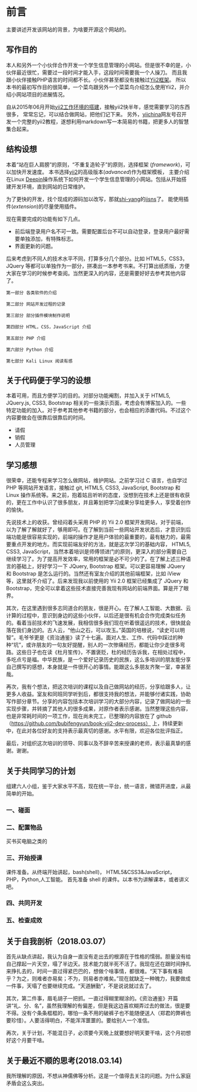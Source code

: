 # 前言

主要讲述开发该网站的背景，为啥要开源这个网站的。

## 写作目的

本人和另外一个小伙伴合作开发一个学生信息管理的小网站。但是很不幸的是，小伙伴最近很忙，需要过一段时间才能入手，这段时间需要我一个人操刀。
而且我跟小伙伴接触PHP语言的时间都不长。小伙伴甚至都没有接触过[Yii2框架](http://www.yiiframework.com/)。
所以本书的最初写作目的很简单，一个菜鸟跟另外一个菜菜鸟介绍怎么使用Yii2，并介绍小网站项目的进展情况。

自从2015年06月开始[yii2工作环境的搭建](http://www.yiichina.com/tutorial/437)，接触yii2快半年，感觉需要学习的东西很多，
常常忘记，可以结合做网站，把他们记下来。
另外，[yiichina](http://www.yiichina.com)网友号召开发一个完整的yii2教程，遂想利用markdown写一本简易的书籍，把更多人的智慧集合起来。

## 结构设想

本着“站在巨人肩膀”的原则，“不重复造轮子”的原则，选择框架 (*framework*)，可以加快开发速度。
本书选择[yii2](https://github.com/yiisoft/yii2)的高级版本(*advanced*)作为框架模板，
主要介绍在Linux [Deepin](http://www.deepin.org/)操作系统下如何开发一个学生信息管理的小网站。包括从开始搭建开发环境，直到网站的日常维护。

为了更快的开发，找个现成的源码加以改写，那就[shi-yang](https://github.com/shi-yang)的[iisns](https://github.com/shi-yang/iisns/)了。
能使用插件(*extension*)的尽量使用插件。

现在需要完成的功能有如下几点。
+ 前后端登录用户名不可一致。需要配置后台不可以自动登录，登录用户最好需要单独添加，有特殊标志。
+ 界面更新的问题。

后来考虑到不同人的技术水平不同，打算多分几个部分。比如 HTML5，CSS3，JQuery 等都可以单独作为一部分，拼凑出一本参考书来。不打算出纸质版，方便大家在学习的时候参考查阅。当然更深入的内容，还是需要好好去参考其他内容了。

```
第一部分 各类软件的介绍

第二部分 网站开发过程的记录

第三部分 部分插件模块制作说明

第四部分 HTML，CSS，JavaScript 介绍

第五部分 PHP 介绍

第六部分 Python 介绍

第七部分 Kali Linux 阅读有感

```

## 关于代码便于学习的设想

本着可用，而且方便学习的目的。对部分功能阉割，并加入关于 HTML5, JQuery.js, CSS3, Bootstrap 相关的一些演示页面，考虑会有博客加入的。一些特定功能的加入。对于参考其他参考书籍的部分，也会相应的添置代码。不过这个内容要做会在很靠后很靠后的时间。

- 请假
- 销假
- 人员管理

## 学习感想

很荣幸，还能专程来学习怎么做网站，维护网站。之前学习过 C 语言，也自学过 PHP 等网站开发语言，接触过 git, HTML5, CSS3, JavaScript, Bootstrap 和 Linux 操作系统等。来之前，抱着姑且听听的态度，没想到在技术上还是很有收获的，更在工作中认识了很多朋友，并且筹划把学习成果分享给更多人，享受着创作的愉快。

先说技术上的收获。曾经闷着头采用 PHP 的 Yii 2.0 框架开发网站，对于前端，以为了解了解就好了，够用即可。在了解到当前一些网站开发状态后，才意识到后端功能是很容易实现的，前端的操作才是用户体验的最重要的，最有魅力的，最需要重点开发的地方。而实现前端友好的方法，就是这次学习的基础内容， HTML5, CSS3, JavaScript，当然本着培训是师傅领进门的原则，更深入的部分需要自己继续学习了。为了提高开发效率，常用的框架是必不可少的了。在了解上述三种语言的基础上，好好学习一下 JQuery, Bootstrap 框架。可以更容易理解 JQuery 和 Bootstrap 是怎么运行的。当然还有室友介绍的其他前端框架，比如 iView 等，这里就不介绍了。后来发现我以前使用的 Yii 2.0 框架已经集成了 JQuery 和 Bootstrap，完全可以拿着这些技术直接完善我现有网站的前端界面。算是开了眼界。

其次，在这里遇到很多志同道合的朋友，很是开心。在了解人工智能、大数据、云计算的过程中，意识到身边的这些小伙伴，以后还是很有机会合作完成类似任务的。看着当前技术的飞速发展，我相信很多我们现在听着很遥远的技术，很快就会落在我们身边的。古人云，“他山之石，可以攻玉。”英国的培根说，“读史可以明智”。毛爷爷更是《资治通鉴》读了十七遍。面对人生、工作、代码中踩过的种种“坑”，或许朋友的一句友好提醒，别人的一次惨痛经历，都能让你少走很多弯路。这些日子也在读《杜月笙传》，不置褒贬，杜的经历告诉我，在相处过程中，多吃点亏是福。中华民族，是一个爱好记录历史的民族，这么多培训的朋友能分享自己撰写的感想，本身就是一件很开心的事情。能跟这么多朋友齐聚一室，幸甚至哉。

再次，我有个想法，把这次培训的课程以及自己做网站的经历，分享给跟多人，让更多人收益。室友和同班同学听到后，都很支持我的想法，并能够付诸实践，协助写作部分章节。分享的内容包括本次培训学习的大部分内容，记录了做网站的一些实现步骤，并转摘了其他人的很多成果，对原作者表示感谢。当然整理这些内容，也是非常耗时间的一项工作，现在尚未完工，已整理的内容放在了 github（https://github.com/bubifengyun/book-yii2-dev-process） 上，持续更新中，在此对各位好友的支持表示最真切的感谢。水平有限，欢迎各位批评指正。

最后，对组织这次培训的领导、同事以及不辞辛苦来授课的老师，表示最真挚的感谢。谢谢。

## 关于共同学习的计划

组建六人小组，鉴于大家水平不高，现在统一平台，统一语言，微错开进度，从最简单的开始。

### 一、碰面

### 二、配置物品

买书买电脑之类的

### 三、开始授课

课件准备。从终端开始讲起，bash(shell)， HTML5&CSS3&JavaScript， PHP，Python,人工智能。
首先准备 shell 的课件。以本书为讲解课本，或者讲义吧。

### 四、共同开发

### 五、检查成效

## 关于自我剖析（2018.03.07）

首先从缺点讲起，我认为自身一直没有走出去的根源在于性格的懦弱。胆量没有给自己撑起一片天空，塌了半边天。技术能力就半死不活了。我现在还在跟时间挣扎来挣扎去的，时间一直过得紧巴巴的，想做个啥事情，都很难。“天下事有难易乎？为之，则难者亦易矣；不为，则易者亦难矣。”现在就缺乏一种魄力，我要做成一件事，天塌了也要继续完成。“天道酬勤”，不是说说就过去了。

其次，第二件事，眉毛胡子一把抓。一直过得糊里糊涂的。《资治通鉴》开篇讲“礼、分、名”，虽然我理解的有偏差，但是我这边喜欢糊弄过去的做法，很是要不得。没有个条条框框的，哪怕一条不用的破裤子也不能随便送人（郑君的弊裤也要珍惜）。人要活得明白，不能浑浑噩噩的。要给别人一个准信。

再次，关于计划，不能混日子，必须要今天晚上就要想好明天要干啥，这个月初想好这个月要干啥。

## 关于最近不顺的思考(2018.03.14)

我所理解的原因，不想从神儒佛等分析。这是一个值得去关注的问题。为什么家庭矛盾会这么突出。